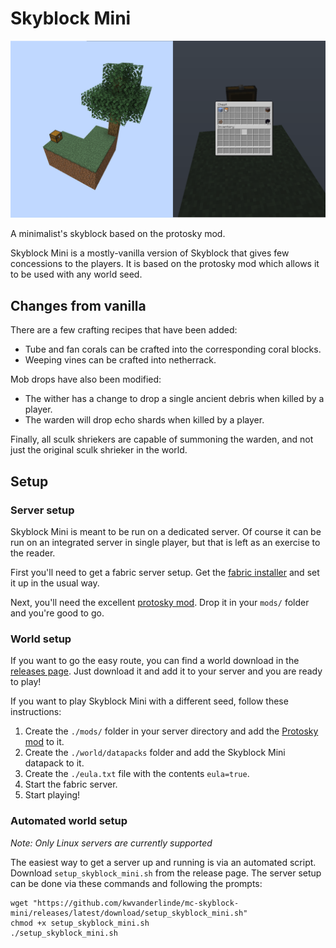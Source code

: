 # Skyblock Mini

![Starting island](/skyblock_start.png?raw=true "Starting island")

A minimalist's skyblock based on the protosky mod.

Skyblock Mini is a mostly-vanilla version of Skyblock that gives few concessions to the players. It is based on the protosky mod which allows it to be used with any world seed.

## Changes from vanilla

There are a few crafting recipes that have been added:
* Tube and fan corals can be crafted into the corresponding coral blocks.
* Weeping vines can be crafted into netherrack.

Mob drops have also been modified:
* The wither has a change to drop a single ancient debris when killed by a player.
* The warden will drop echo shards when killed by a player.

Finally, all sculk shriekers are capable of summoning the warden, and not just the original sculk shrieker in the world.

## Setup

### Server setup

Skyblock Mini is meant to be run on a dedicated server. Of course it can be run on an integrated server in single player, but that is left as an exercise to the reader.

First you'll need to get a fabric server setup. Get the [fabric installer](https://fabricmc.net/use/) and set it up in the usual way.

Next, you'll need the excellent [protosky mod](https://modrinth.com/mod/protosky). Drop it in your `mods/` folder and you're good to go.

### World setup

If you want to go the easy route, you can find a world download in the [releases page](https://github.com/kwvanderlinde/mc-skyblock-mini/releases). Just download it and add it to your server and you are ready to play!

If you want to play Skyblock Mini with a different seed, follow these instructions:
1. Create the `./mods/` folder in your server directory and add the [Protosky mod](https://modrinth.com/mod/protosky) to it.
2. Create the `./world/datapacks` folder and add the Skyblock Mini datapack to it.
3. Create the `./eula.txt` file with the contents `eula=true`.
4. Start the fabric server.
5. Start playing!

### Automated world setup

_Note: Only Linux servers are currently supported_

The easiest way to get a server up and running is via an automated script. Download `setup_skyblock_mini.sh` from the release page. The server setup can be done via these commands and following the prompts:
```
wget "https://github.com/kwvanderlinde/mc-skyblock-mini/releases/latest/download/setup_skyblock_mini.sh"
chmod +x setup_skyblock_mini.sh
./setup_skyblock_mini.sh
```
